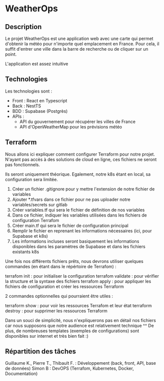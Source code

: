 # WeatherOps

## Description

Le projet WeatherOps est une application web avec une carte qui permet d'obtenir la météo pour n'importe quel emplacement en France.
Pour cela, il suffit d'entrer une ville dans la barre de recherche ou de cliquer sur un point.

L'application est assez intuitive

## Technologies

Les technologies sont : 

- Front : React en Typescript
- Back : NestTS
- BDD : Supabase (Postgrès)
- APIs : 
  - API du gouvernement pour récupérer les villes de France
  - API d'OpenWeatherMap pour les prévisions météo

## Terraform

Nous allons ici expliquer comment configurer Terraform pour notre projet.
N'ayant pas accès à des solutions de cloud en ligne, ces fichiers ne seront pas fonctionnels.

Ils seront uniquement théorique.
Egalement, notre k8s étant en local, sa configuration sera limitée.

1. Créer un fichier .gitignore pour y mettre l'extension de notre fichier de variables
2. Ajouter *.tfvars dans ce fichier pour ne pas uploader notre variables/secrets sur gitlab
3. Créer variables.tf qui sera le fichier de définition de nos variables
4. Dans ce fichier, indiquer les variables utilisées dans les fichiers de configuration Terrafom
5. Créer main.tf qui sera le fichier de configuration principal
6. Remplir le fichier en reprenant les informations nécessaires (ici, pour Supabase et k8s)
7. Les informations incluses seront basiquement les informations disponibles dans les paramètres de Supabase et dans les fichiers existants k8s


Une fois nos différents fichiers prêts, nous devrons utiliser quelques commandes (en étant dans le répértoire de Terrafom) :

terrafom init : pour initialiser la configuration
terrafom validate : pour vérifier la structure et la syntaxe des fichiers
terrafom apply : pour appliquer les fichiers de configuration et créer les ressources Terraform


2 commandes optionnelles qui pourraient être utiles : 

terraform show : pour voir les ressources Terrafom et leur état 
terraform destroy : pour supprimer les ressources Terraform

Dans un souci de simplicité, nous n'expliquerons pas en détail nos fichiers car nous supposons que notre audience est relativement technique ^^
De plus, de nombreuses templates (exemples de configurations) sont disponibles sur internet et très bien fait :)

## Répartition des tâches 

Guillaume K., Pierre T., Thibault F. : Développement (back, front, API, base de données)
Simon B : DevOPS (Terrafom, Kubernetes, Docker, Documentation)